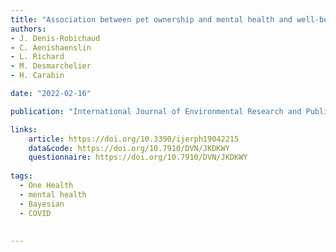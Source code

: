 ```yaml
---
title: "Association between pet ownership and mental health and well-being of Canadians assessed in a cross-sectional study during the COVID-19 pandemic"
authors:
- J. Denis-Robichaud
- C. Aenishaenslin 
- L. Richard 
- M. Desmarchelier
- H. Carabin

date: "2022-02-16"

publication: "International Journal of Environmental Research and Public Health"

links:
    article: https://doi.org/10.3390/ijerph19042215
    data&code: https://doi.org/10.7910/DVN/JKDKWY
    questionnaire: https://doi.org/10.7910/DVN/JKDKWY
    
tags:
  - One Health
  - mental health
  - Bayesian 
  - COVID
  
  
---
```


